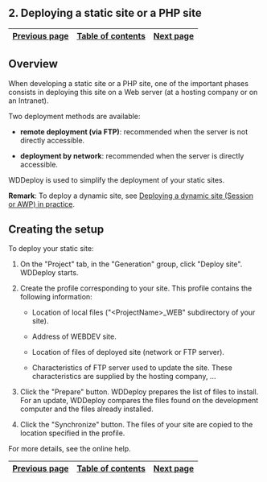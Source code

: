 
## 2. Deploying a static site or a PHP site
			

| [Previous page](../Concepts_WB/1410087145.md) | [Table of contents](../Concepts_WB/1410087102.md) | [Next page](../Concepts_WB/1410087484.md) |
| --- | --- | --- |



<a name="NOTE1"></a>
<a name="NOTE1_1"></a>


## Overview
<a name="overview_ELTTEXTE000128"></a>
When developing a static site or a PHP site, one of the important phases consists in deploying this site on a Web server (at a hosting company or on an Intranet).

Two deployment methods are available:

- **remote deployment (via FTP)**: recommended when the server is not directly accessible.

- **deployment by network**: recommended when the server is directly accessible.




WDDeploy is used to simplify the deployment of your static sites.

**Remark**: To deploy a dynamic site, see [Deploying a dynamic site (Session or AWP) in practice](../Concepts_WB/1410087486.md). 

<a name="NOTE2"></a>
<a name="NOTE2_1"></a>


## Creating the setup
<a name="creating_the_setup_ELTTEXTE000152"></a>
To deploy your static site:

1. On the "Project" tab, in the "Generation" group, click "Deploy site". WDDeploy starts. 

2. Create the profile corresponding to your site. This profile contains the following information:

	- Location of local files ("&lt;ProjectName&gt;_WEB" subdirectory of your site).

	- Address of WEBDEV site.

	- Location of files of deployed site (network or FTP server).

	- Characteristics of FTP server used to update the site. These characteristics are supplied by the hosting company, ...




3. Click the "Prepare" button. WDDeploy prepares the list of files to install. For an update, WDDeploy compares the files found on the development computer and the files already installed.

4. Click the "Synchronize" button. The files of your site are copied to the location specified in the profile.




For more details, see the online help.

| [Previous page](../Concepts_WB/1410087145.md) | [Table of contents](../Concepts_WB/1410087102.md) | [Next page](../Concepts_WB/1410087484.md) |
| --- | --- | --- |




